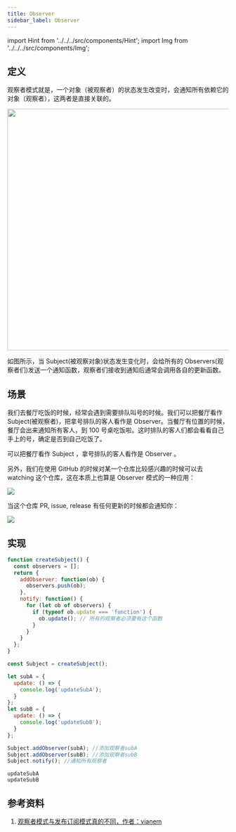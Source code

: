 ```yaml
---
title: Observer
sidebar_label: Observer
---
```


import Hint from '../../../src/components/Hint'; import Img from '../../../src/components/Img';

## 定义

观察者模式就是，一个对象（被观察者）的状态发生改变时，会通知所有依赖它的对象（观察者），这两者是直接关联的。

<Img width="550" align="center" src='https://cosmos-x.oss-cn-hangzhou.aliyuncs.com/E1B8592B.png'/>

如图所示，当 Subject(被观察对象)状态发生变化时，会给所有的 Observers(观察者们)发送一个通知函数，观察者们接收到通知后通常会调用各自的更新函数。

## 场景

我们去餐厅吃饭的时候，经常会遇到需要排队叫号的时候。我们可以把餐厅看作 Subject(被观察者)，把拿号排队的客人看作是 Observer。当餐厅有位置的时候，餐厅会出来通知所有客人，到 100 号桌吃饭啦。这时排队的客人们都会看看自己手上的号，确定是否到自己吃饭了。

<Hint type="tip">可以把餐厅看作 Subject ，拿号排队的客人看作是 Observer 。</Hint>

另外，我们在使用 GitHub 的时候对某一个仓库比较感兴趣的时候可以去 watching 这个仓库，这在本质上也算是 Observer 模式的一种应用：

<img src='https://cosmos-x.oss-cn-hangzhou.aliyuncs.com/QVp3B5.png'/>

当这个仓库 PR, issue, release 有任何更新的时候都会通知你：

<img src='https://cosmos-x.oss-cn-hangzhou.aliyuncs.com/SThNzL.png'/>

## 实现

```js
function createSubject() {
  const observers = [];
  return {
    addObserver: function(ob) {
      observers.push(ob);
    },
    notify: function() {
      for (let ob of observers) {
        if (typeof ob.update === 'function') {
          ob.update(); // 所有的观察者必须要有这个函数
        }
      }
    }
  };
}
```

```js
const Subject = createSubject();

let subA = {
  update: () => {
    console.log('updateSubA');
  }
};
let subB = {
  update: () => {
    console.log('updateSubB');
  }
};

Subject.addObserver(subA); //添加观察者subA
Subject.addObserver(subB); //添加观察者subB
Subject.notify(); //通知所有观察者
```

```text
updateSubA
updateSubB
```

## 参考资料

1. [观察者模式与发布订阅模式真的不同，作者：vianem](https://juejin.im/post/5cd81a20e51d453b4558d858)
